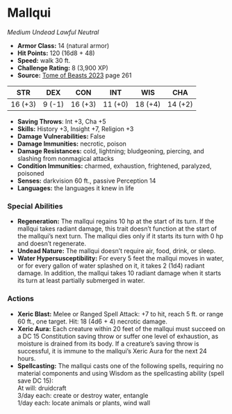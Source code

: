 # Mallqui

*Medium* *Undead* *Lawful Neutral*

- **Armor Class:** 14 (natural armor)
- **Hit Points:** 120 (16d8 + 48)
- **Speed:** walk 30 ft.
- **Challenge Rating:** 8 (3,900 XP)
- **Source:** [Tome of Beasts 2023](https://koboldpress.com/kpstore/product/tome-of-beasts-1-2023-edition/) page 261

| STR | DEX | CON | INT | WIS | CHA |
| --- | --- | --- | --- | --- | --- |
| 16 (+3) | 9 (-1) | 16 (+3) | 11 (+0) | 18 (+4) | 14 (+2) |

- **Saving Throws**: Int +3, Cha +5
- **Skills:** History +3, Insight +7, Religion +3
- **Damage Vulnerabilities:** False
- **Damage Immunities:** necrotic, poison
- **Damage Resistances:** cold, lightning; bludgeoning, piercing, and slashing from nonmagical attacks
- **Condition Immunities:** charmed, exhaustion, frightened, paralyzed, poisoned
- **Senses:** darkvision 60 ft., passive Perception 14
- **Languages:** the languages it knew in life

### Special Abilities

- **Regeneration:** The mallqui regains 10 hp at the start of its turn. If the mallqui takes radiant damage, this trait doesn’t function at the start of the mallqui’s next turn. The mallqui dies only if it starts its turn with 0 hp and doesn’t regenerate.
- **Undead Nature:** The mallqui doesn’t require air, food, drink, or sleep.
- **Water Hypersusceptibility:** For every 5 feet the mallqui moves in water, or for every gallon of water splashed on it, it takes 2 (1d4) radiant damage. In addition, the mallqui takes 10 radiant damage when it starts its turn at least partially submerged in water.

### Actions

- **Xeric Blast:** Melee or Ranged Spell Attack: +7 to hit, reach 5 ft. or range 60 ft., one target. Hit: 18 (4d6 + 4) necrotic damage.
- **Xeric Aura:** Each creature within 20 feet of the mallqui must succeed on a DC 15 Constitution saving throw or suffer one level of exhaustion, as moisture is drained from its body. If a creature’s saving throw is successful, it is immune to the mallqui’s Xeric Aura for the next 24 hours.
- **Spellcasting:** The mallqui casts one of the following spells, requiring no material components and using Wisdom as the spellcasting ability (spell save DC 15):<br>At will: druidcraft<br>3/day each: create or destroy water, entangle<br>1/day each: locate animals or plants, wind wall
